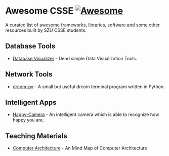 # Awesome CSSE [![Awesome](https://cdn.rawgit.com/sindresorhus/awesome/d7305f38d29fed78fa85652e3a63e154dd8e8829/media/badge.svg)](https://github.com/sindresorhus/awesome)

A curated list of awesome frameworks, libraries, software and some other resources built by SZU CSSE students.

## Database Tools

* [Database Visualizer](https://github.com/stevefermi/database-visualizer) - Dead simple Data Visualization Tools.

## Network Tools

* [drcom-py](https://github.com/JerryLiao26/drcom-py) - A small but useful drcom terminal program written in Python.

## Intelligent Apps

* [Happy-Camera](https://github.com/stevefermi/happycam) - An intelligent camera which is able to recognize how happy you are.

## Teaching Materials

* [Computer Architecture](https://github.com/stevefermi/ComputerArch) - An Mind Map of Computer Architecture